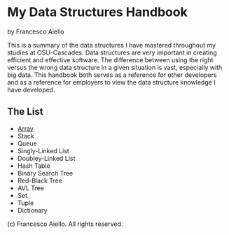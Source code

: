 # My Data Structures Handbook

by Francesco Aiello

This is a summary of the data structures I have mastered throughout my studies at OSU-Cascades. Data structures are very important in creating efficient and effective software. The difference between using the right versus the wrong data structure in a given situation is vast, especially with big data. This handbook both serves as a reference for other developers and as a reference for employers to view the data structure knowledge I have developed.

## The List

* [Array](array.md)
* Stack
* Queue
* Singly-Linked List
* Doubley-Linked List
* Hash Table
* Binary Search Tree
* Red-Black Tree
* AVL Tree
* Set
* Tuple
* Dictionary

(c) Francesco Aiello. All rights reserved.
